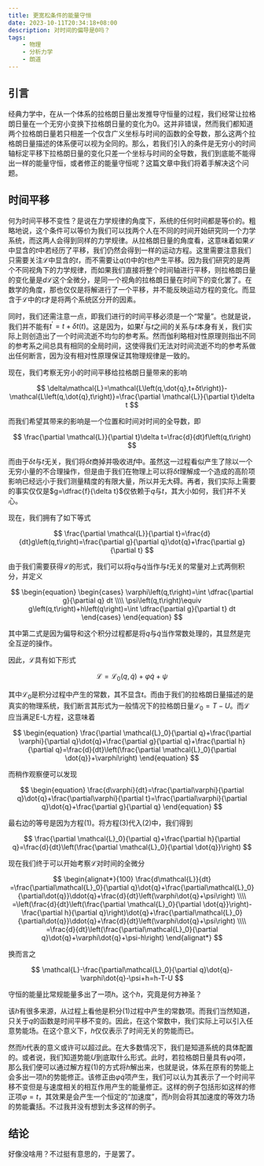 ```yaml
---
title: 更宽松条件的能量守恒
date: 2023-10-11T20:34:18+08:00
description: 对时间的偏导是0吗？
tags:
    - 物理
    - 分析力学
    - 朗道
---
```


## 引言

经典力学中，在从一个体系的拉格朗日量出发推导守恒量的过程，我们经常让拉格朗日量在一个无穷小变换下拉格朗日量的变化为0。这并非错误，然而我们都知道两个拉格朗日量若只相差一个仅含广义坐标与时间的函数的全导数，那么这两个拉格朗日量描述的体系便可以视为全同的。那么，若我们引入的条件是无穷小的时间轴标定平移下拉格朗日量的变化只差一个坐标与时间的全导数，我们到底能不能得出一样的能量守恒，或者修正的能量守恒呢？这篇文章中我们将着手解决这个问题。

## 时间平移

何为时间平移不变性？是说在力学规律的角度下，系统的任何时间都是等价的。粗略地说，这个条件可以等价为我们可以找两个人在不同的时间开始研究同一个力学系统，而这两人会得到同样的力学规律。从拉格朗日量的角度看，这意味着如果$\mathcal{L}$中显含的$t$中若经历了平移，我们仍然会得到一样的运动方程。这里需要注意我们只需要关注$\mathcal{L}$中显含的$t$，而不需要让$q\left(t\right)$中的$t$也产生平移。因为我们研究的是两个不同视角下的力学规律，而如果我们直接将整个时间轴进行平移，则拉格朗日量的变化量是$d\mathcal{L}$这个全微分，是同一个视角的拉格朗日量在时间下的变化罢了。在数学的角度，那也仅仅是将解进行了一个平移，并不能反映运动方程的变化。而显含于$\mathcal{L}$中的$t$才是将两个系统区分开的因素。

同时，我们还需注意一点，即我们进行的时间平移必须是一个“常量”。也就是说，我们并不能有$t^\prime=t+δt\left(t\right)$。这是因为，如果$t^\prime$与$t$之间的关系与$t$本身有关，我们实际上则创造出了一个时间流逝不均匀的参考系。然而伽利略相对性原理则指出不同的参考系之间总具有相同的全局时间，这使得我们无法对时间流逝不均的参考系做出任何断言，因为没有相对性原理保证其物理规律是一致的。

现在，我们考察无穷小的时间平移给拉格朗日量带来的影响

$$
\delta\mathcal{L}=\mathcal{L\left(q,\dot{q},t+δt\right)}-\mathcal{L\left(q,\dot{q},t\right)}=\frac{\partial \mathcal{L}}{\partial t}\delta t
$$

而我们希望其带来的影响是一个位置和时间对时间的全导数，即

$$
\frac{\partial \mathcal{L}}{\partial t}\delta t=\frac{d}{dt}f\left(q,t\right)
$$

而由于$\delta t$与$t$无关，我们将$\delta t$商掉并吸收进$f$中。虽然这一过程看似产生了除以一个无穷小量的不合理操作，但是由于我们在物理上可以将$\delta t$理解成一个造成的高阶项影响已经远小于我们测量精度的有限大量，所以并无大碍。再者，我们实际上需要的事实仅仅是$g=\dfrac{f}{\delta t}$仅依赖于$q$与$t$，其大小如何，我们并不关心。

现在，我们拥有了如下等式

$$
\frac{\partial \mathcal{L}}{\partial t}=\frac{d}{dt}g\left(q,t\right)=\frac{\partial g}{\partial q}\dot{q}+\frac{\partial g}{\partial t}
$$

由于我们需要获得$\mathcal{L}$的形式，我们可以将$q$与$\dot{q}$当作与$t$无关的常量对上式两侧积分，并定义

$$
\begin{equation}
\begin{cases}
\varphi\left(q,t\right)=\int \dfrac{\partial g}{\partial q} dt \\\\
\psi\left(q,t\right)\equiv g\left(q,t\right)+h\left(q\right)=\int \dfrac{\partial g}{\partial t} dt
\end{cases}
\end{equation}
$$

其中第二式是因为偏导和这个积分过程都是将$q$与$\dot{q}$当作常数处理的，其显然是完全互逆的操作。

因此，$\mathcal{L}$具有如下形式

$$
\mathcal{L}=\mathcal{L}_0\left(q,\dot{q}\right)+\varphi\dot{q}+\psi
$$

其中$\mathcal{L}_0$是积分过程中产生的常数，其不显含$t$。而由于我们的拉格朗日量描述的是真实的物理系统，我们断言其形式为一般情况下的拉格朗日量$\mathcal{L}_0=T-U$。而$\mathcal{L}$应当满足E-L方程，这意味着

$$
\begin{equation}
\frac{\partial \mathcal{L}_0}{\partial q}+\frac{\partial \varphi}{\partial q}\dot{q}+\frac{\partial g}{\partial q}+\frac{\partial h}{\partial q}=\frac{d}{dt}\left(\frac{\partial \mathcal{L}_0}{\partial \dot{q}}+\varphi\right)
\end{equation}
$$

而稍作观察便可以发现

$$
\begin{equation}
\frac{d\varphi}{dt}=\frac{\partial\varphi}{\partial q}\dot{q}+\frac{\partial\varphi}{\partial t}=\frac{\partial\varphi}{\partial q}\dot{q}+\frac{\partial g}{\partial q}
\end{equation}
$$

最右边的等号是因为方程$\left(1\right)$。将方程$\left(3\right)$代入$\left(2\right)$中，我们得到

$$
\frac{\partial \mathcal{L}_0}{\partial q}+\frac{\partial h}{\partial q}=\frac{d}{dt}\left(\frac{\partial \mathcal{L}_0}{\partial \dot{q}}\right)
$$

现在我们终于可以开始考察$\mathcal{L}$对时间的全微分

$$
\begin{alignat*}{100}
\frac{d\mathcal{L}}{dt}
=\frac{\partial\mathcal{L}_0}{\partial q}\dot{q}+\frac{\partial\mathcal{L}_0}{\partial\dot{q}}\ddot{q}+\frac{d}{dt}\left(\varphi\dot{q}+\psi\right)
\\\\ =\left(\frac{d}{dt}\left(\frac{\partial \mathcal{L}_0}{\partial \dot{q}}\right)-\frac{\partial h}{\partial q}\right)\dot{q}+\frac{\partial\mathcal{L}_0}{\partial\dot{q}}\ddot{q}+\frac{d}{dt}\left(\varphi\dot{q}+\psi\right)
\\\\ =\frac{d}{dt}\left(\frac{\partial\mathcal{L}_0}{\partial q}\dot{q}+\varphi\dot{q}+\psi-h\right)
\end{alignat*}
$$

换而言之

$$
\mathcal{L}-\frac{\partial\mathcal{L}_0}{\partial q}\dot{q}-\varphi\dot{q}-\psi+h=h-T-U
$$

守恒的能量比常规能量多出了一项$h$。这个$h$，究竟是何方神圣？

该$h$有很多来源，从过程上看他是积分$\left(1\right)$过程中产生的常数项。而我们当然知道，只关于$q$的函数是时间平移不变的。因此，在这个常数中，我们实际上可以引入任意势能场。在这个意义下，$h$仅仅表示了时间无关的势能而已。

然而$h$代表的意义或许可以超过此。在大多数情况下，我们是知道系统的具体配置的。或者说，我们知道势能$U$到底取什么形式。此时，若拉格朗日量具有$\varphi\dot{q}$项，那么我们便可以通过解方程$\left(1\right)$的方式将$h$解出来，也就是说，体系在原有的势能上会多出一项$h$的势能修正。该修正由$\varphi\dot{q}$项产生，我们可以认为其表示了一个时间平移不变但是与速度相关的相互作用产生的能量修正。这样的例子包括形如这样的修正项$\varphi=t$，其效果是会产生一个恒定的“加速度”，而$h$则会将其加速度的等效力场的势能囊括。不过我并没有想到太多这样的例子。

## 结论

好像没啥用？不过挺有意思的，于是罢了。
